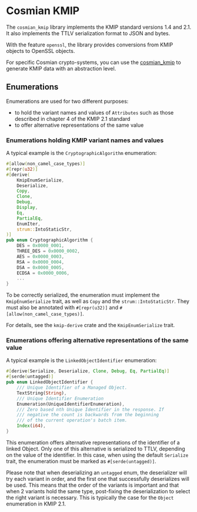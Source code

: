 # Cosmian KMIP

The `cosmian_kmip` library implements the KMIP standard versions 1.4 and 2.1.
It also implements the TTLV serialization format to JSON and bytes.

With the feature `openssl`, the library provides conversions from KMIP objects to OpenSSL objects.

For specific Cosmian crypto-systems, you can use the [cosmian_kmip](https://github.com/Cosmian/kms/tree/main/crate/kmip) to generate KMIP data with an abstraction level.


## Enumerations

Enumerations are used for two different purposes:
- to hold the variant names and values of `Attributes` such as those described in chapter 4 of the KMIP 2.1 standard
- to offer alternative representations of the same value

### Enumerations holding KMIP variant names and values

A typical example is the `CryptographicAlgorithm` enumeration:

```rust
#[allow(non_camel_case_types)]
#[repr(u32)]
#[derive(
    KmipEnumSerialize,
    Deserialize,
    Copy,
    Clone,
    Debug,
    Display,
    Eq,
    PartialEq,
    EnumIter,
    strum::IntoStaticStr,
)]
pub enum CryptographicAlgorithm {
    DES = 0x0000_0001,
    THREE_DES = 0x0000_0002,
    AES = 0x0000_0003,
    RSA = 0x0000_0004,
    DSA = 0x0000_0005,
    ECDSA = 0x0000_0006,
    ...
}
```
To be correctly serialized, the enumeration must implement the `KmipEnumSerialize` trait, as well as `Copy` and the `strum::IntoStaticStr`. They must also be annotated with `#[repr(u32)]` and `#[allow(non_camel_case_types)]`.

For details, see the `kmip-derive` crate and the `KmipEnumSerialize` trait.

### Enumerations offering alternative representations of the same value

A typical example is the `LinkedObjectIdentifier` enumeration:

```rust
#[derive(Serialize, Deserialize, Clone, Debug, Eq, PartialEq)]
#[serde(untagged)]
pub enum LinkedObjectIdentifier {
    /// Unique Identifier of a Managed Object.
    TextString(String),
    /// Unique Identifier Enumeration
    Enumeration(UniqueIdentifierEnumeration),
    /// Zero based nth Unique Identifier in the response. If
    /// negative the count is backwards from the beginning
    /// of the current operation's batch item.
    Index(i64),
}
```

This enumeration offers alternative representations of the identifier of a linked Object.
Only one of this alternative is serialized to TTLV, depending on the value of the identifier.
In this case, when using the default `Serialize` trait, the enumeration must be marked as `#[serde(untagged)]`.

Please note that when deserializing an `untagged` enum, the deserializer will try each variant in order, and the first one that successfully deserializes will be used. This means that the order of the variants is important and that when 2 variants hold the same type, post-fixing the deserialization to select the right variant is necessary. This is typically the case for the `Object` enumeration in KMIP 2.1.